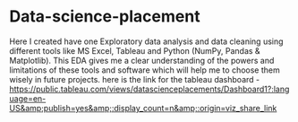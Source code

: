 # Data-science-placement
Here I created have one Exploratory data analysis and data cleaning using different tools like MS Excel, Tableau and Python (NumPy, Pandas &amp; Matplotlib). This EDA gives me a clear understanding of the powers and limitations of these tools and software which will help me to choose them wisely in future projects. 
here is the link for the tableau dashboard - https://public.tableau.com/views/datascienceplacements/Dashboard1?:language=en-US&amp;publish=yes&amp;:display_count=n&amp;:origin=viz_share_link
